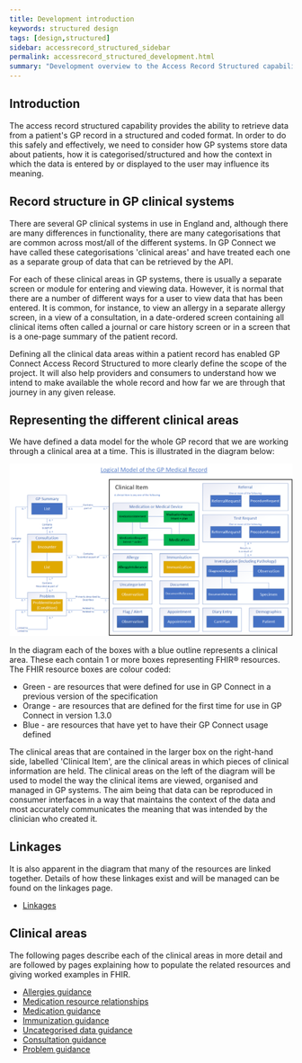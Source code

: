```yaml
---
title: Development introduction
keywords: structured design
tags: [design,structured]
sidebar: accessrecord_structured_sidebar
permalink: accessrecord_structured_development.html
summary: "Development overview to the Access Record Structured capability"
---
```


## Introduction ##

The access record structured capability provides the ability to retrieve data from a patient's GP record in a structured and coded format. In order to do this safely and effectively, we need to consider how GP systems store data about patients, how it is categorised/structured and how the context in which the data is entered by or displayed to the user may influence its meaning.

## Record structure in GP clinical systems

There are several GP clinical systems in use in England and, although there are many differences in functionality, there are many categorisations that are common across most/all of the different systems. In GP Connect we have called these categorisations 'clinical areas' and have treated each one as a separate group of data that can be retrieved by the API. 

For each of these clinical areas in GP systems, there is usually a separate screen or module for entering and viewing data. However, it is normal that there are a number of different ways for a user to view data that has been entered. It is common, for instance, to view an allergy in a separate allergy screen, in a view of a consultation, in a date-ordered screen containing all clinical items often called a journal or care history screen or in a screen that is a one-page summary of the patient record.

Defining all the clinical data areas within a patient record has enabled GP Connect Access Record Structured to more clearly define the scope of the project. It will also help providers and consumers to understand how we intend to make available the whole record and how far we are through that journey in any given release.

## Representing the different clinical areas

We have defined a data model for the whole GP record that we are working through a clinical area at a time. This is illustrated in the diagram below:

<a href="images/access_structured/GP_Record_Clinical_Areas_Overview.png"><img src="images/access_structured/GP_Record_Clinical_Areas_Overview.png" alt="Logical Model" style="max-width:100%;max-height:100%;"></a>

In the diagram each of the boxes with a blue outline represents a clinical area. These each contain 1 or more boxes representing FHIR&reg; resources. The FHIR resource boxes are colour coded:

* Green - are resources that were defined for use in GP Connect in a previous version of the specification
* Orange - are resources that are defined for the first time for use in GP Connect in version 1.3.0
* Blue - are resources that have yet to have their GP Connect usage defined

The clinical areas that are contained in the larger box on the right-hand side, labelled 'Clinical Item', are the clinical areas in which pieces of clinical information are held. The clinical areas on the left of the diagram will be used to model the way the clinical items are viewed, organised and managed in GP systems. The aim being that data can be reproduced in consumer interfaces in a way that maintains the context of the data and most accurately communicates the meaning that was intended by the clinician who created it.

## Linkages

It is also apparent in the diagram that many of the resources are linked together. Details of how these linkages exist and will be managed can be found on the linkages page.

- [Linkages](accessrecord_structured_development_linkages.html)

## Clinical areas

The following pages describe each of the clinical areas in more detail and are followed by pages explaining how to populate the related resources and giving worked examples in FHIR.

- [Allergies guidance](accessrecord_structured_development_allergies_guidance.html)
- [Medication resource relationships](accessrecord_structured_development_medication_resource_relationships.html)
- [Medication guidance](accessrecord_structured_development_medication_guidance.html)
- [Immunization guidance](accessrecord_structured_development_immunization_guidance.html)
- [Uncategorised data guidance](accessrecord_structured_development_uncategorisedData_guidance.html)
- [Consultation guidance](accessrecord_structured_development_consultation_guidance.html)
- [Problem guidance](accessrecord_structured_development_problems_guidance.html)

